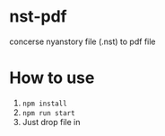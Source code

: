 # nst-pdf
concerse nyanstory file (.nst) to pdf file

# How to use
1. `npm install`
2. `npm run start`
3. Just drop file in

